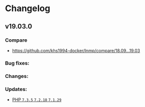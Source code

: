 # Changelog

## v19.03.0

### Compare

* https://github.com/khs1994-docker/lnmp/compare/18.09...19.03

### Bug fixes:

### Changes:

### Updates:

* [PHP `7.3.5` `7.2.18` `7.1.29`](https://www.php.net/ChangeLog-7.php#7.3.5)
